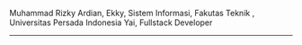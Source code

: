 Muhammad Rizky Ardian,
Ekky,
Sistem Informasi, Fakutas Teknik , Universitas Persada Indonesia Yai,
Fullstack Developer
_________________________________________________________________________________________________